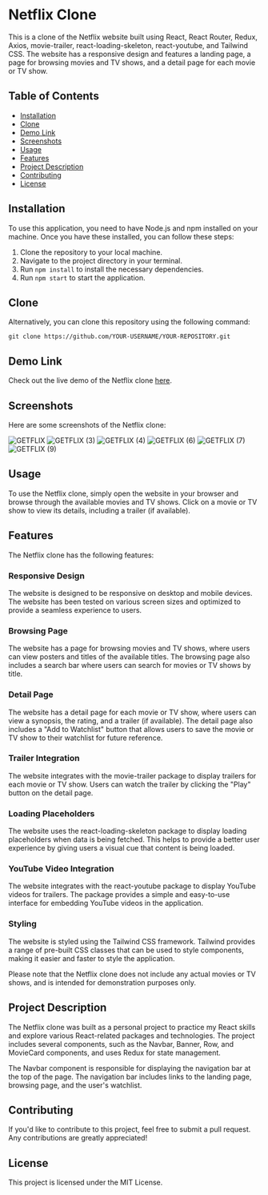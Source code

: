 # Netflix Clone

This is a clone of the Netflix website built using React, React Router, Redux, Axios, movie-trailer, react-loading-skeleton, react-youtube, and Tailwind CSS. The website has a responsive design and features a landing page, a page for browsing movies and TV shows, and a detail page for each movie or TV show.

## Table of Contents

- [Installation](#installation)
- [Clone](#clone)
- [Demo Link](#demo-link)
- [Screenshots](#screenshots)
- [Usage](#usage)
- [Features](#features)
- [Project Description](#project-description)
- [Contributing](#contributing)
- [License](#license)


## Installation

To use this application, you need to have Node.js and npm installed on your machine. Once you have these installed, you can follow these steps:

1. Clone the repository to your local machine.
2. Navigate to the project directory in your terminal.
3. Run `npm install` to install the necessary dependencies.
4. Run `npm start` to start the application.

## Clone

Alternatively, you can clone this repository using the following command:

```
git clone https://github.com/YOUR-USERNAME/YOUR-REPOSITORY.git
```
## Demo Link

Check out the live demo of the Netflix clone [here](https://getflix-originals.netlify.app/).

## Screenshots

Here are some screenshots of the Netflix clone:

![GETFLIX](https://user-images.githubusercontent.com/114464208/235608449-094e1d4c-c168-4855-8181-5b2f482538ea.png)
![GETFLIX (3)](https://user-images.githubusercontent.com/114464208/235608502-58a7d8f3-e558-46ae-9caf-25c6cdc5fc23.png)
![GETFLIX (4)](https://user-images.githubusercontent.com/114464208/235608523-65f07bab-3cb4-4b62-ab73-975b7fd224c2.png)
![GETFLIX (6)](https://user-images.githubusercontent.com/114464208/235608569-f2c821b6-4e67-4ec3-8def-f0fc667be59c.png)
![GETFLIX (7)](https://user-images.githubusercontent.com/114464208/235608547-373f904b-3ae0-4b37-bada-15d089eb16d9.png)
![GETFLIX (9)](https://user-images.githubusercontent.com/114464208/235609453-3692df29-5c03-496e-a87d-f0eb18c1fd1f.png)

## Usage

To use the Netflix clone, simply open the website in your browser and browse through the available movies and TV shows. Click on a movie or TV show to view its details, including a trailer (if available).

## Features

The Netflix clone has the following features:

### Responsive Design

The website is designed to be responsive on desktop and mobile devices. The website has been tested on various screen sizes and optimized to provide a seamless experience to users.

### Browsing Page

The website has a page for browsing movies and TV shows, where users can view posters and titles of the available titles. The browsing page also includes a search bar where users can search for movies or TV shows by title.

### Detail Page

The website has a detail page for each movie or TV show, where users can view a synopsis, the rating, and a trailer (if available). The detail page also includes a "Add to Watchlist" button that allows users to save the movie or TV show to their watchlist for future reference.

### Trailer Integration

The website integrates with the movie-trailer package to display trailers for each movie or TV show. Users can watch the trailer by clicking the "Play" button on the detail page.

### Loading Placeholders

The website uses the react-loading-skeleton package to display loading placeholders when data is being fetched. This helps to provide a better user experience by giving users a visual cue that content is being loaded.

### YouTube Video Integration

The website integrates with the react-youtube package to display YouTube videos for trailers. The package provides a simple and easy-to-use interface for embedding YouTube videos in the application.

### Styling

The website is styled using the Tailwind CSS framework. Tailwind provides a range of pre-built CSS classes that can be used to style components, making it easier and faster to style the application.

Please note that the Netflix clone does not include any actual movies or TV shows, and is intended for demonstration purposes only.



## Project Description

The Netflix clone was built as a personal project to practice my React skills and explore various React-related packages and technologies. The project includes several components, such as the Navbar, Banner, Row, and MovieCard components, and uses Redux for state management.

The Navbar component is responsible for displaying the navigation bar at the top of the page. The navigation bar includes links to the landing page, browsing page, and the user's watchlist.

## Contributing

If you'd like to contribute to this project, feel free to submit a pull request. Any contributions are greatly appreciated!

## License

This project is licensed under the MIT License.

